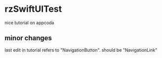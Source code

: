 # rzSwiftUITest
nice tutorial on appcoda

## minor changes
last edit in tutorial refers to "NavigationButton".
should be "NavigationLink"

